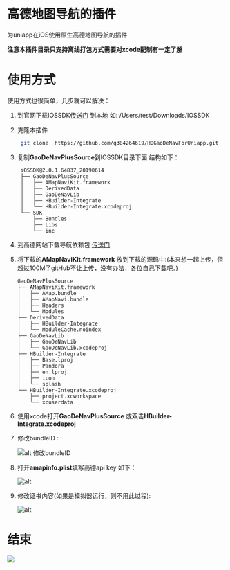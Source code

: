 # 高德地图导航的插件
为uniapp在iOS使用原生高德地图导航的插件

**注意本插件目录只支持离线打包方式需要对xcode配制有一定了解**

# 使用方式

使用方式也很简单，几步就可以解决：

1. 到官网下载IOSSDK[传送门](https://nativesupport.dcloud.net.cn/AppDocs/download/ios) 到本地 如: /Users/test/Downloads/IOSSDK

2. 克隆本插件

    ```bash
     git clone  https://github.com/q384264619/HDGaoDeNavForUniapp.git
    ```
3. 复制**GaoDeNavPlusSource**到IOSSDK目录下面 结构如下：

   ```
    iOSSDK@2.0.1.64837_20190614
    ├── GaoDeNavPlusSource
    │   ├── AMapNaviKit.framework
    │   ├── DerivedData
    │   ├── GaoDeNavLib
    │   ├── HBuilder-Integrate
    │   └── HBuilder-Integrate.xcodeproj
    └── SDK
        ├── Bundles
        ├── Libs
        └── inc
   ```   
4. 到高德网站下载导航依赖包 [传送门](https://lbs.amap.com/api/ios-navi-sdk/download/)  
5. 将下载的**AMapNaviKit.framework** 放到下载的源码中:(本来想一起上传，但超过100M了gitHub不让上传，没有办法，各位自己下载吧。)
   
    ```
    GaoDeNavPlusSource
    ├── AMapNaviKit.framework
    │   ├── AMap.bundle
    │   ├── AMapNavi.bundle
    │   ├── Headers
    │   └── Modules
    ├── DerivedData
    │   ├── HBuilder-Integrate
    │   └── ModuleCache.noindex
    ├── GaoDeNavLib
    │   ├── GaoDeNavLib
    │   └── GaoDeNavLib.xcodeproj
    ├── HBuilder-Integrate
    │   ├── Base.lproj
    │   ├── Pandora
    │   ├── en.lproj
    │   ├── icon
    │   └── splash
    └── HBuilder-Integrate.xcodeproj
        ├── project.xcworkspace
        └── xcuserdata
   ```
6. 使用xcode打开**GaoDeNavPlusSource** 或双击**HBuilder-Integrate.xcodeproj**
8. 修改bundleID :

   ![alt 修改bundleID](https://github.com/q384264619/HDGaoDeNavForUniapp/blob/master/cap1.png)
   

9. 打开**amapinfo.plist**填写高德api key  如下：

    ![alt ](https://github.com/q384264619/HDGaoDeNavForUniapp/blob/master/cap2.png)


   
10. 修改证书内容(如果是模拟器运行，则不用此过程):

  
     ![alt ](https://github.com/q384264619/HDGaoDeNavForUniapp/blob/master/cap3.png)



# 结束

 ![](https://img.cdn.aliyun.dcloud.net.cn/stream/plugin_screens/37b935c0-a4ab-11e9-94c2-07d75fe37f11_0.png?v=1591168937)




